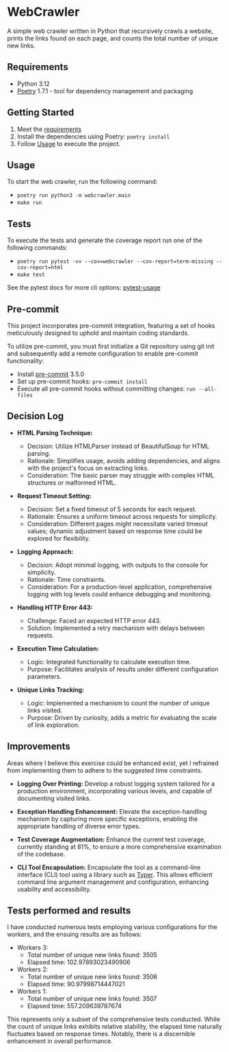 # WebCrawler

A simple web crawler written in Python that recursively crawls a website, prints the links found on each page, and counts the total number of unique new links.

## Requirements

- Python 3.12
- [Poetry](https://python-poetry.org/docs/) 1.7.1 - tool for dependency management and packaging

## Getting Started

1. Meet the [requirements](#requirements)
2. Install the dependencies using Poetry: `poetry install`
3. Follow [Usage](#usage) to execute the project.

## Usage

To start the web crawler, run the following command:

- `poetry run python3 -m webcrawler.main`
- `make run`

## Tests

To execute the tests and generate the coverage report run one of the following commands:

- `poetry run pytest -vv --cov=webcrawler --cov-report=term-missing --cov-report=html`
- `make test`

See the pytest docs for more cli options: [pytest-usage](https://docs.pytest.org/en/6.2.x/usage.html)

## Pre-commit

This project incorporates pre-commit integration, featuring a set of hooks meticulously designed to uphold and maintain coding standards.

To utilize pre-commit, you must first initialize a Git repository using git init and subsequently add a remote configuration to enable pre-commit functionality:

- Install [pre-commit](https://pre-commit.com/) 3.5.0
- Set up pre-commit hooks: `pre-commit install`
- Execute all pre-commit hooks without committing changes: `run --all-files`

## Decision Log

- **HTML Parsing Technique:**

  - Decision: Utilize HTMLParser instead of BeautifulSoup for HTML parsing.
  - Rationale: Simplifies usage, avoids adding dependencies, and aligns with the project's focus on extracting links.
  - Consideration: The basic parser may struggle with complex HTML structures or malformed HTML.

- **Request Timeout Setting:**

  - Decision: Set a fixed timeout of 5 seconds for each request.
  - Rationale: Ensures a uniform timeout across requests for simplicity.
  - Consideration: Different pages might necessitate varied timeout values; dynamic adjustment based on response time could be explored for flexibility.

- **Logging Approach:**

  - Decision: Adopt minimal logging, with outputs to the console for simplicity.
  - Rationale: Time constraints.
  - Consideration: For a production-level application, comprehensive logging with log levels could enhance debugging and monitoring.

- **Handling HTTP Error 443:**

  - Challenge: Faced an expected HTTP error 443.
  - Solution: Implemented a retry mechanism with delays between requests.

- **Execution Time Calculation:**

  - Logic: Integrated functionality to calculate execution time.
  - Purpose: Facilitates analysis of results under different configuration parameters.

- **Unique Links Tracking:**
  - Logic: Implemented a mechanism to count the number of unique links visited.
  - Purpose: Driven by curiosity, adds a metric for evaluating the scale of link exploration.

## Improvements

Areas where I believe this exercise could be enhanced exist, yet I refrained from implementing them to adhere to the suggested time constraints.

- **Logging Over Printing:** Develop a robust logging system tailored for a production environment, incorporating various levels, and capable of documenting visited links.

- **Exception Handling Enhancement:** Elevate the exception-handling mechanism by capturing more specific exceptions, enabling the appropriate handling of diverse error types.

- **Test Coverage Augmentation:** Enhance the current test coverage, currently standing at 81%, to ensure a more comprehensive examination of the codebase.

- **CLI Tool Encapsulation:** Encapsulate the tool as a command-line interface (CLI) tool using a library such as [Typer](https://typer.tiangolo.com/). This allows efficient command line argument management and configuration, enhancing usability and accessibility.

## Tests performed and results

I have conducted numerous tests employing various configurations for the workers, and the ensuing results are as follows:

- Workers 3:
  - Total number of unique new links found: 3505
  - Elapsed time: 102.97893023490906
- Workers 2:
  - Total number of unique new links found: 3506
  - Elapsed time: 90.97998714447021
- Workers 1:
  - Total number of unique new links found: 3507
  - Elapsed time: 557.209639787674

This represents only a subset of the comprehensive tests conducted. While the count of unique links exhibits relative stability, the elapsed time naturally fluctuates based on response times. Notably, there is a discernible enhancement in overall performance.
